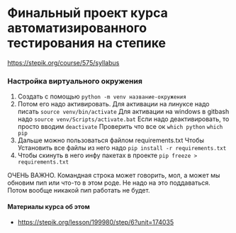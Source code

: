 # Финальный проект курса автоматизированного тестирования на степике
https://stepik.org/course/575/syllabus



### Настройка виртуального окружения
1. Создать с помощью `python -m venv название-окружения`
2. Потом его надо активировать.
Для активации на линуксе надо писать `source venv/bin/activate`
Для активации на windows в gitbash надо `source venv/Scripts/activate.bat`
Если надо деактивировать, то просто вводим `deactivate`
Проверить что все ок 
`which python` `which pip`
3. Дальше можно пользоваться файлом requirements.txt
Чтобы Установить все файлы из него надо `pip install -r requirements.txt`
4. Чтобы скинуть в него инфу пакетах в проекте `pip freeze > requirements.txt`

ОЧЕНЬ ВАЖНО.
Командная строка может говорить, мол, а может мы обновим пип или что-то в этом роде. Не надо на это поддаваться. Потом вообще никакой пип работать не будет. 

#### Материалы курса об этом
- https://stepik.org/lesson/199980/step/6?unit=174035
